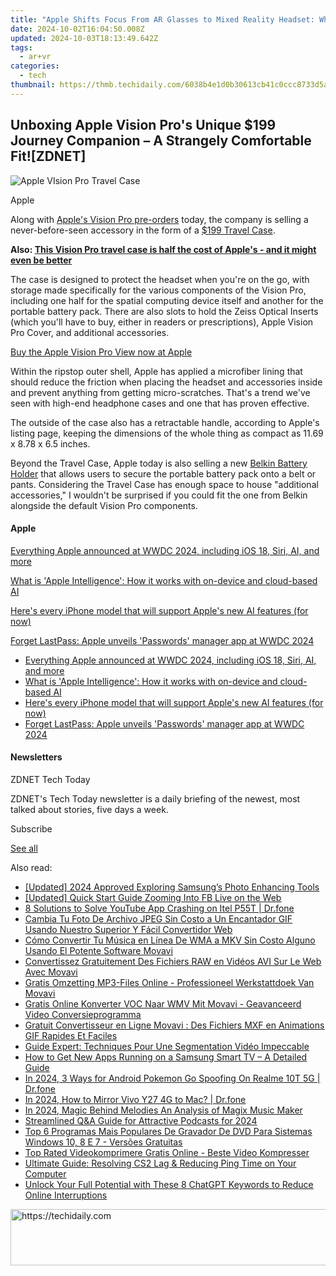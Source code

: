 ```yaml
---
title: "Apple Shifts Focus From AR Glasses to Mixed Reality Headset: What's Next? - ZDNet Insights"
date: 2024-10-02T16:04:50.008Z
updated: 2024-10-03T18:13:49.642Z
tags:
  - ar+vr
categories:
  - tech
thumbnail: https://thmb.techidaily.com/6038b4e1d0b30613cb41c0ccc8733d5ac9ac78f0122128d3845aaea9056bae9f.jpg
---
```


## Unboxing Apple Vision Pro's Unique $199 Journey Companion – A Strangely Comfortable Fit![ZDNET]

![Apple VIsion Pro Travel Case](https://www.zdnet.com/a/img/resize/b07d9a769e671d04883cadfa09baa93ea1fc4cdb/2024/01/19/9d6b9ecf-7934-48a0-a59e-55d05345ecb2/mw2f3.jpg?auto=webp&precrop=1000,562,x0,y196&width=1280)

Apple

Along with [Apple's Vision Pro pre-orders](https://apple.sjv.io/c/159047/435031/7613?&sharedid=zdnet&partnerpropertyid=1980086&u=https%3A%2F%2Fwww.apple.com%2Fapple-vision-pro%2F&subId1=zd-%5F%5FCOM%5FCLICK%5FID%5F%5F-dtp) today, the company is selling a never-before-seen accessory in the form of a [$199 Travel Case](https://apple.sjv.io/c/159047/435031/7613?&sharedid=zdnet&partnerpropertyid=1980086&u=https%3A%2F%2Fwww.apple.com%2Fshop%2Fproduct%2FMW2F3LL%2FA%2Fapple-vision-pro-travel-case&subId1=zd-%5F%5FCOM%5FCLICK%5FID%5F%5F-dtp).

**Also: [This Vision Pro travel case is half the cost of Apple's - and it might even be better](https://www.zdnet.com/article/this-vision-pro-travel-case-is-half-the-cost-of-apples-and-it-might-even-be-better-nice-dot-1/)**

The case is designed to protect the headset when you're on the go, with storage made specifically for the various components of the Vision Pro, including one half for the spatial computing device itself and another for the portable battery pack. There are also slots to hold the Zeiss Optical Inserts (which you'll have to buy, either in readers or prescriptions), Apple Vision Pro Cover, and additional accessories.

[Buy the Apple Vision Pro View now at Apple](https://apple.sjv.io/c/159047/435031/7613?&sharedid=zdnet&partnerpropertyid=1980086&u=https%3A%2F%2Fwww.apple.com%2Fapple-vision-pro%2F&subId1=zd-%5F%5FCOM%5FCLICK%5FID%5F%5F-dtp)

Within the ripstop outer shell, Apple has applied a microfiber lining that should reduce the friction when placing the headset and accessories inside and prevent anything from getting micro-scratches. That's a trend we've seen with high-end headphone cases and one that has proven effective.

The outside of the case also has a retractable handle, according to Apple's listing page, keeping the dimensions of the whole thing as compact as 11.69 x 8.78 x 6.5 inches.

Beyond the Travel Case, Apple today is also selling a new [Belkin Battery Holder](https://apple.sjv.io/c/159047/435031/7613?&sharedid=zdnet&partnerpropertyid=1980086&u=https%3A%2F%2Fwww.apple.com%2Fshop%2Fproduct%2FHRDR2ZM%2FA%2Fbelkin-battery-holder-for-apple-vision-pro&subId1=zd-%5F%5FCOM%5FCLICK%5FID%5F%5F-dtp) that allows users to secure the portable battery pack onto a belt or pants. Considering the Travel Case has enough space to house "additional accessories," I wouldn't be surprised if you could fit the one from Belkin alongside the default Vision Pro components.

#### Apple

[Everything Apple announced at WWDC 2024, including iOS 18, Siri, AI, and more](https://www.zdnet.com/article/every-new-feature-apple-unveiled-for-iphone-ipad-mac-and-more-this-fall-including-ai/ "Everything Apple announced at WWDC 2024, including iOS 18, Siri, AI, and more")

[What is 'Apple Intelligence': How it works with on-device and cloud-based AI](https://www.zdnet.com/article/what-is-apple-intelligence-everything-to-know-about-ai-features-coming-to-iphones-macs-and-ipads/ "What is 'Apple Intelligence': How it works with on-device and cloud-based AI")

[Here's every iPhone model that will support Apple's new AI features (for now)](https://www.zdnet.com/article/ios-18-1-update-every-iphone-model-that-will-support-apples-new-ai-features-for-now/ "Here's every iPhone model that will support Apple's new AI features (for now)")

[Forget LastPass: Apple unveils 'Passwords' manager app at WWDC 2024](https://www.zdnet.com/article/forget-lastpass-apple-unveils-passwords-manager-app-at-wwdc-2024/ "Forget LastPass: Apple unveils 'Passwords' manager app at WWDC 2024")

* [Everything Apple announced at WWDC 2024, including iOS 18, Siri, AI, and more](https://www.zdnet.com/article/every-new-feature-apple-unveiled-for-iphone-ipad-mac-and-more-this-fall-including-ai/ "Everything Apple announced at WWDC 2024, including iOS 18, Siri, AI, and more")
* [What is 'Apple Intelligence': How it works with on-device and cloud-based AI](https://www.zdnet.com/article/what-is-apple-intelligence-everything-to-know-about-ai-features-coming-to-iphones-macs-and-ipads/ "What is 'Apple Intelligence': How it works with on-device and cloud-based AI")
* [Here's every iPhone model that will support Apple's new AI features (for now)](https://www.zdnet.com/article/ios-18-1-update-every-iphone-model-that-will-support-apples-new-ai-features-for-now/ "Here's every iPhone model that will support Apple's new AI features (for now)")
* [Forget LastPass: Apple unveils 'Passwords' manager app at WWDC 2024](https://www.zdnet.com/article/forget-lastpass-apple-unveils-passwords-manager-app-at-wwdc-2024/ "Forget LastPass: Apple unveils 'Passwords' manager app at WWDC 2024")

#### Newsletters

ZDNET Tech Today

ZDNET's Tech Today newsletter is a daily briefing of the newest, most talked about stories, five days a week.

 Subscribe

[See all](https://www.zdnet.com/newsletters/)

<ins class="adsbygoogle"
     style="display:block"
     data-ad-format="autorelaxed"
     data-ad-client="ca-pub-7571918770474297"
     data-ad-slot="1223367746"></ins>

<ins class="adsbygoogle"
     style="display:block"
     data-ad-client="ca-pub-7571918770474297"
     data-ad-slot="8358498916"
     data-ad-format="auto"
     data-full-width-responsive="true"></ins>

<span class="atpl-alsoreadstyle">Also read:</span>
<div><ul>
<li><a href="https://fox-helps.techidaily.com/updated-2024-approved-exploring-samsungs-photo-enhancing-tools/"><u>[Updated] 2024 Approved Exploring Samsung’s Photo Enhancing Tools</u></a></li>
<li><a href="https://fox-boxes.techidaily.com/updated-quick-start-guide-zooming-into-fb-live-on-the-web/"><u>[Updated] Quick Start Guide Zooming Into FB Live on the Web</u></a></li>
<li><a href="https://howto.techidaily.com/8-solutions-to-solve-youtube-app-crashing-on-itel-p55t-drfone-by-drfone-fix-android-problems-fix-android-problems/"><u>8 Solutions to Solve YouTube App Crashing on Itel P55T | Dr.fone</u></a></li>
<li><a href="https://some-tips.techidaily.com/cambia-tu-foto-de-archivo-jpeg-sin-costo-a-un-encantador-gif-usando-nuestro-superior-y-facil-convertidor-web/"><u>Cambia Tu Foto De Archivo JPEG Sin Costo a Un Encantador GIF Usando Nuestro Superior Y Fácil Convertidor Web</u></a></li>
<li><a href="https://some-tips.techidaily.com/como-convertir-tu-musica-en-linea-de-wma-a-mkv-sin-costo-alguno-usando-el-potente-software-movavi/"><u>Cómo Convertir Tu Música en Línea De WMA a MKV Sin Costo Alguno Usando El Potente Software Movavi</u></a></li>
<li><a href="https://some-tips.techidaily.com/convertissez-gratuitement-des-fichiers-raw-en-videos-avi-sur-le-web-avec-movavi/"><u>Convertissez Gratuitement Des Fichiers RAW en Vidéos AVI Sur Le Web Avec Movavi</u></a></li>
<li><a href="https://some-tips.techidaily.com/gratis-omzetting-mp3-files-online-professioneel-werkstattdoek-van-movavi/"><u>Gratis Omzetting MP3-Files Online - Professioneel Werkstattdoek Van Movavi</u></a></li>
<li><a href="https://some-tips.techidaily.com/gratis-online-konverter-voc-naar-wmv-mit-movavi-geavanceerd-video-conversieprogramma/"><u>Gratis Online Konverter VOC Naar WMV Mit Movavi - Geavanceerd Video Conversieprogramma</u></a></li>
<li><a href="https://some-tips.techidaily.com/gratuit-convertisseur-en-ligne-movavi-des-fichiers-mxf-en-animations-gif-rapides-et-faciles/"><u>Gratuit Convertisseur en Ligne Movavi : Des Fichiers MXF en Animations GIF Rapides Et Faciles</u></a></li>
<li><a href="https://some-tips.techidaily.com/guide-expert-techniques-pour-une-segmentation-video-impeccable/"><u>Guide Expert: Techniques Pour Une Segmentation Vidéo Impeccable</u></a></li>
<li><a href="https://tech-recovery.techidaily.com/how-to-get-new-apps-running-on-a-samsung-smart-tv-a-detailed-guide/"><u>How to Get New Apps Running on a Samsung Smart TV – A Detailed Guide</u></a></li>
<li><a href="https://pokemon-go-android.techidaily.com/in-2024-3-ways-for-android-pokemon-go-spoofing-on-realme-10t-5g-drfone-by-drfone-virtual-android/"><u>In 2024, 3 Ways for Android Pokemon Go Spoofing On Realme 10T 5G | Dr.fone</u></a></li>
<li><a href="https://screen-mirror.techidaily.com/in-2024-how-to-mirror-vivo-y27-4g-to-mac-drfone-by-drfone-android/"><u>In 2024, How to Mirror Vivo Y27 4G to Mac? | Dr.fone</u></a></li>
<li><a href="https://extra-approaches.techidaily.com/in-2024-magic-behind-melodies-an-analysis-of-magix-music-maker/"><u>In 2024, Magic Behind Melodies An Analysis of Magix Music Maker</u></a></li>
<li><a href="https://fox-blue.techidaily.com/streamlined-qanda-guide-for-attractive-podcasts-for-2024/"><u>Streamlined Q&A Guide for Attractive Podcasts for 2024</u></a></li>
<li><a href="https://some-tips.techidaily.com/top-6-programas-mais-populares-de-gravador-de-dvd-para-sistemas-windows-10-8-e-7-versoes-gratuitas/"><u>Top 6 Programas Mais Populares De Gravador De DVD Para Sistemas Windows 10, 8 E 7 - Versões Gratuitas</u></a></li>
<li><a href="https://some-tips.techidaily.com/top-rated-videokomprimere-gratis-online-beste-video-kompresser/"><u>Top Rated Videokomprimere Gratis Online - Beste Video Kompresser</u></a></li>
<li><a href="https://win-answers.techidaily.com/ultimate-guide-resolving-cs2-lag-and-reducing-ping-time-on-your-computer/"><u>Ultimate Guide: Resolving CS2 Lag & Reducing Ping Time on Your Computer</u></a></li>
<li><a href="https://tech-hub.techidaily.com/unlock-your-full-potential-with-these-8-chatgpt-keywords-to-reduce-online-interruptions/"><u>Unlock Your Full Potential with These 8 ChatGPT Keywords to Reduce Online Interruptions</u></a></li>
</ul></div>

<!-- affiliate ads begin -->
<a href="https://unicoeye.pxf.io/c/5597632/2134234/18498" target="_top" id="2134234">
  <img src="//a.impactradius-go.com/display-ad/18498-2134234" border="0" alt="https://techidaily.com" width="728" height="90"/>
</a>
<img height="0" width="0" src="https://unicoeye.pxf.io/i/5597632/2134234/18498" style="position:absolute;visibility:hidden;" border="0" />
<!-- affiliate ads end -->


